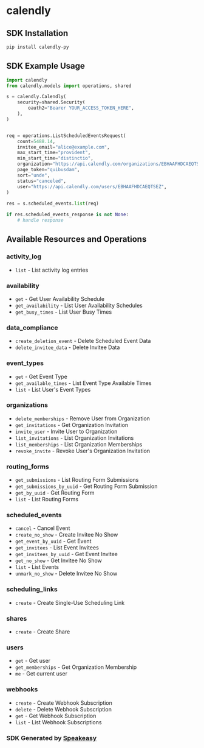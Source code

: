 # calendly

<!-- Start SDK Installation -->
## SDK Installation

```bash
pip install calendly-py
```
<!-- End SDK Installation -->

## SDK Example Usage
<!-- Start SDK Example Usage -->
```python
import calendly
from calendly.models import operations, shared

s = calendly.Calendly(
    security=shared.Security(
        oauth2="Bearer YOUR_ACCESS_TOKEN_HERE",
    ),
)


req = operations.ListScheduledEventsRequest(
    count=5488.14,
    invitee_email="alice@example.com",
    max_start_time="provident",
    min_start_time="distinctio",
    organization="https://api.calendly.com/organizations/EBHAAFHDCAEQTSEZ",
    page_token="quibusdam",
    sort="unde",
    status="canceled",
    user="https://api.calendly.com/users/EBHAAFHDCAEQTSEZ",
)
    
res = s.scheduled_events.list(req)

if res.scheduled_events_response is not None:
    # handle response
```
<!-- End SDK Example Usage -->

<!-- Start SDK Available Operations -->
## Available Resources and Operations


### activity_log

* `list` - List activity log entries

### availability

* `get` - Get User Availability Schedule
* `get_availability` - List User Availability Schedules
* `get_busy_times` - List User Busy Times

### data_compliance

* `create_deletion_event` - Delete Scheduled Event Data
* `delete_invitee_data` - Delete Invitee Data

### event_types

* `get` - Get Event Type
* `get_available_times` - List Event Type Available Times
* `list` - List User's Event Types

### organizations

* `delete_memberships` - Remove User from Organization
* `get_invitations` - Get Organization Invitation
* `invite_user` - Invite User to Organization
* `list_invitations` - List Organization Invitations
* `list_memberships` - List Organization Memberships
* `revoke_invite` - Revoke User's Organization Invitation

### routing_forms

* `get_submissions` - List Routing Form Submissions
* `get_submissions_by_uuid` - Get Routing Form Submission
* `get_by_uuid` - Get Routing Form
* `list` - List Routing Forms

### scheduled_events

* `cancel` - Cancel Event
* `create_no_show` - Create Invitee No Show
* `get_event_by_uuid` - Get Event
* `get_invitees` - List Event Invitees
* `get_invitees_by_uuid` - Get Event Invitee
* `get_no_show` - Get Invitee No Show
* `list` - List Events
* `unmark_no_show` - Delete Invitee No Show

### scheduling_links

* `create` - Create Single-Use Scheduling Link

### shares

* `create` - Create Share

### users

* `get` - Get user
* `get_memberships` - Get Organization Membership
* `me` - Get current user

### webhooks

* `create` - Create Webhook Subscription
* `delete` - Delete Webhook Subscription
* `get` - Get Webhook Subscription
* `list` - List Webhook Subscriptions
<!-- End SDK Available Operations -->

### SDK Generated by [Speakeasy](https://docs.speakeasyapi.dev/docs/using-speakeasy/client-sdks)

